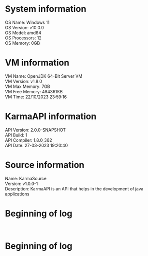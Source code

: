 # System information<br>
OS Name: Windows 11<br>
OS Version: v10.0.0<br>
OS Model: amd64<br>
OS Processors: 12<br>
OS Memory: 0GB<br>

# VM information<br>
VM Name: OpenJDK 64-Bit Server VM<br>
VM Version: v1.8.0<br>
VM Max Memory: 7GB<br>
VM Free Memory: 484361KB<br>
VM Time: 22/10/2023 23:59:16<br>

# KarmaAPI information<br>
API Version: 2.0.0-SNAPSHOT<br>
API Build: 1<br>
API Compiler: 1.8.0_362<br>
API Date: 27-03-2023 19:20:40<br>

# Source information<br>
Name: KarmaSource<br>
Version: v1.0.0-1<br>
Description: KarmaAPI is an API that helps in the development of java applications<br>

# Beginning of log<br><br>

# Beginning of log<br><br>

